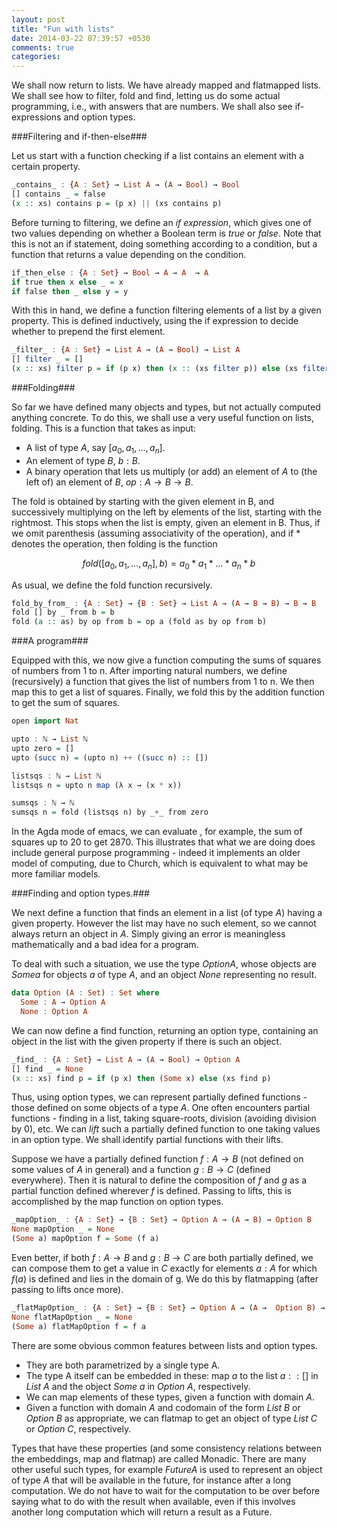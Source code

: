 ```yaml
---
layout: post
title: "Fun with lists"
date: 2014-03-22 07:39:57 +0530
comments: true
categories: 
---
```


We shall now return to lists. We have already mapped and flatmapped lists. We shall see how to filter, fold and find, letting us do some actual programming, i.e., with answers that are numbers. We shall also see if-expressions and option types.

###Filtering  and if-then-else###

Let us start with a function checking if a list contains an element with a certain property.

```haskell checking if a list contains an element with a given property
_contains_ : {A : Set} → List A → (A → Bool) → Bool
[] contains _ = false
(x :: xs) contains p = (p x) || (xs contains p)
```


Before turning to filtering, we define an *if expression*, which gives one of two values depending on whether a Boolean term is $true$ or $false$. Note that this is not an if statement, doing something according to a condition, but a function that returns a value depending on the condition.

```haskell if expression
if_then_else : {A : Set} → Bool → A → A  → A
if true then x else _ = x
if false then _ else y = y
```

With this in hand, we define a function filtering elements of a list by a given property. This is defined inductively, using the if expression to decide whether to prepend the first element.

```haskell filtering a list
_filter_ : {A : Set} → List A → (A → Bool) → List A
[] filter _ = []
(x :: xs) filter p = if (p x) then (x :: (xs filter p)) else (xs filter p)
```

###Folding###

So far we have defined many objects and types, but not actually computed anything concrete. To do this, we shall use a very useful function on lists, folding. This is a function that takes as input:

* A list of type $A$, say $[a_0, a_1, \dots, a_n]$.
* An element of type $B$, $b : B$.
* A binary operation that lets us multiply (or add) an element of $A$ to (the left of) an element of $B$, $op : A \to B \to B$.

The fold is obtained by starting with the given element in B, and successively multiplying on the left by elements of the list, starting with the rightmost. This stops when the list is empty, given an element in B. Thus, if we omit parenthesis (assuming associativity of the operation), and if * denotes the operation, then folding is the function

$$fold([a_0, a_1, \dots, a_n], b) = a_0*a_1 * \dots * a_n *b$$

As usual, we define the fold function recursively.

```haskell Folding a list
fold_by_from_ : {A : Set} → {B : Set} → List A → (A → B → B) → B → B
fold [] by _ from b = b
fold (a :: as) by op from b = op a (fold as by op from b)
```

###A program###

Equipped with this, we now give a function computing the sums of squares of numbers from 1 to n. After importing natural numbers, we define (recursively) a function that gives the list of numbers from 1 to n. We then map this to get a list of squares. Finally, we fold this by the addition function to get the sum of squares.

```haskell Sum of squares
open import Nat

upto : ℕ → List ℕ
upto zero = []
upto (succ n) = (upto n) ++ ((succ n) :: [])

listsqs : ℕ → List ℕ
listsqs n = upto n map (λ x → (x * x))

sumsqs : ℕ → ℕ
sumsqs n = fold (listsqs n) by _+_ from zero
```

In the Agda mode of emacs, we can evaluate , for example, the sum of squares up to $20$ to get $2870$. This illustrates that what we are doing does include general purpose programming - indeed it implements an older model of computing, due to Church, which is equivalent to what may be more familiar models.

###Finding and option types.###

We next define a function that finds an element in a list (of type $A$) having a given property. However the list may have no such element, so we cannot always return an object in $A$. Simply giving an error is meaningless mathematically and a bad idea for a program.

To deal with such a situation, we use the type $Option A$, whose objects are $Some a$ for objects $a$ of type $A$, and an object $None$ representing no result.

```haskell Option types
data Option (A : Set) : Set where
  Some : A → Option A
  None : Option A
```

We can now define a find function, returning an option type, containing an object in the list with the given property if there is such an object.

```haskell finding in a list
_find_ : {A : Set} → List A → (A → Bool) → Option A
[] find _ = None
(x :: xs) find p = if (p x) then (Some x) else (xs find p)
```

Thus, using option types, we can represent partially defined functions - those defined on some objects of a type $A$. One often encounters partial functions - finding in a list, taking square-roots, division (avoiding division by $0$), etc.
We can *lift* such a partially defined function to one taking values in an option type. We shall identify partial functions with their lifts.

Suppose we have a partially defined function $f: A\to B$ (not defined on some values of $A$ in general) and a function $g : B \to C$ (defined everywhere). Then it is natural to define the composition of $f$ and $g$ as a partial function defined wherever $f$ is defined. Passing to lifts, this is accomplished by the map function on option types.

```haskell map on an option type
_mapOption_ : {A : Set} → {B : Set} → Option A → (A → B) → Option B
None mapOption _ = None
(Some a) mapOption f = Some (f a)
```

Even better, if both $f: A\to B$ and $g : B\to C$ are both partially defined, we can compose them to get a value in $C$ exactly for elements $a : A$ for which $f(a)$ is defined and lies in the domain of g. We do this  by flatmapping (after passing to lifts once more).

```haskell flatmap on option types
_flatMapOption_ : {A : Set} → {B : Set} → Option A → (A →  Option B) → Option B
None flatMapOption _ = None
(Some a) flatMapOption f = f a
```

There are some obvious common features between lists and option types.

* They are both parametrized by a single type A.
* The type A itself can be embedded in these: map $a$ to the list $a :: []$ in $List\ A$ and the object $Some\ a$ in $Option\ A$, respectively.
* We can map elements of these types, given a function with domain $A$.
* Given a function with domain $A$ and codomain of the form $List\ B$ or $Option\ B$ as appropriate, we can flatmap to get an object of type $List\ C$ or $Option\ C$, respectively.

Types that have these properties (and some consistency relations between the embeddings, map and flatmap) are called Monadic. There are many other useful such types, for example $Future A$ is used to represent an object of type $A$ that will be available in the future, for instance after a long computation. We do not have to wait for the computation to be over before saying what to do with the result when available, even if this involves another long computation which will return a result as a Future.
